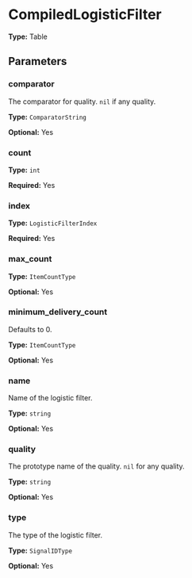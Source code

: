 # CompiledLogisticFilter

**Type:** Table

## Parameters

### comparator

The comparator for quality. `nil` if any quality.

**Type:** `ComparatorString`

**Optional:** Yes

### count

**Type:** `int`

**Required:** Yes

### index

**Type:** `LogisticFilterIndex`

**Required:** Yes

### max_count

**Type:** `ItemCountType`

**Optional:** Yes

### minimum_delivery_count

Defaults to 0.

**Type:** `ItemCountType`

**Optional:** Yes

### name

Name of the logistic filter.

**Type:** `string`

**Optional:** Yes

### quality

The prototype name of the quality. `nil` for any quality.

**Type:** `string`

**Optional:** Yes

### type

The type of the logistic filter.

**Type:** `SignalIDType`

**Optional:** Yes

